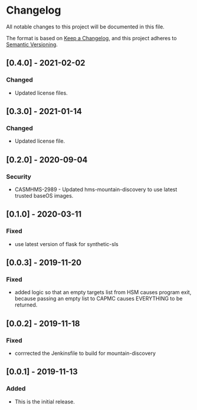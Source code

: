 # Changelog

All notable changes to this project will be documented in this file.

The format is based on [Keep a Changelog](https://keepachangelog.com/en/1.0.0/),
and this project adheres to [Semantic Versioning](https://semver.org/spec/v2.0.0.html).
<!--
Guiding Principles:
* Changelogs are for humans, not machines.
* There should be an entry for every single version.
* The same types of changes should be grouped.
* Versions and sections should be linkable.
* The latest version comes first.
* The release date of each version is displayed.
* Mention whether you follow Semantic Versioning.

Types of changes:
Added - for new features
Changed - for changes in existing functionality
Deprecated - for soon-to-be removed features
Removed - for now removed features
Fixed - for any bug fixes
Security - in case of vulnerabilities
-->

## [0.4.0] - 2021-02-02

### Changed

- Updated license files.

## [0.3.0] - 2021-01-14

### Changed

- Updated license file.


## [0.2.0] - 2020-09-04

### Security

- CASMHMS-2989 - Updated hms-mountain-discovery to use latest trusted baseOS images.

## [0.1.0] - 2020-03-11

### Fixed

- use latest version of flask for synthetic-sls

## [0.0.3] - 2019-11-20

### Fixed

- added logic so that an empty targets list from HSM causes program exit, because passing an empty list to CAPMC causes EVERYTHING to be returned.

## [0.0.2] - 2019-11-18

### Fixed

- corrrected the Jenkinsfile to build for mountain-discovery

## [0.0.1] - 2019-11-13

### Added

- This is the initial release.
